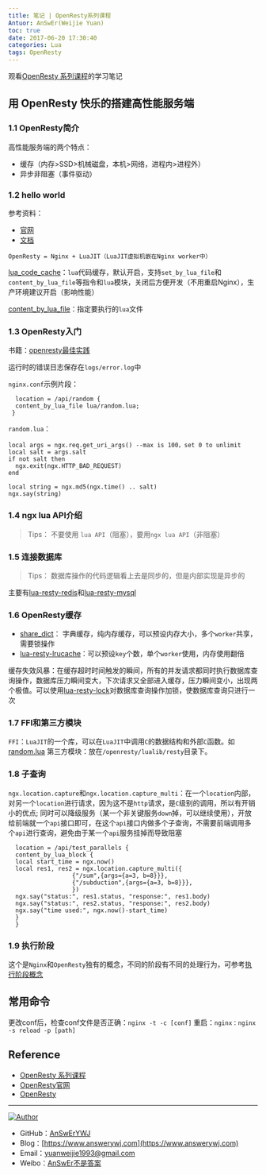 ```yaml
---
title: 笔记 | OpenResty系列课程
Antuor: AnSwEr(Weijie Yuan)
toc: true
date: 2017-06-20 17:30:40
categories: Lua
tags: OpenResty
---
```


观看[OpenResty 系列课程](http://www.stuq.org/course/1015/study)的学习笔记
<!--more-->

## 用 OpenResty 快乐的搭建高性能服务端

### 1.1 OpenResty简介
高性能服务端的两个特点：
- 缓存（内存>SSD>机械磁盘，本机>网络，进程内>进程外）
- 异步非阻塞（事件驱动）

### 1.2 hello world
参考资料：
- [官网](http://openresty.org/en/)
- [文档](https://github.com/openresty/lua-nginx-module/blob/master/README.markdown)

`OpenResty = Nginx + LuaJIT（LuaJIT虚拟机嵌在Nginx worker中）`


[lua_code_cache](https://github.com/openresty/lua-nginx-module#lua_code_cache)：`lua`代码缓存，默认开启，支持`set_by_lua_file`和`content_by_lua_file`等指令和`lua`模块，关闭后方便开发（不用重启Nginx），生产环境建议开启（影响性能）

[content_by_lua_file](https://github.com/openresty/lua-nginx-module#content_by_lua_file)：指定要执行的`lua`文件

### 1.3 OpenResty入门
书籍：[openresty最佳实践](https://moonbingbing.gitbooks.io/openresty-best-practices/content/index.html)

运行时的错误日志保存在`logs/error.log`中

`nginx.conf`示例片段：
```
  location = /api/random {
  content_by_lua_file lua/random.lua;
 }
```
`random.lua`：
```
local args = ngx.req.get_uri_args() --max is 100，set 0 to unlimit
local salt = args.salt
if not salt then
  ngx.exit(ngx.HTTP_BAD_REQUEST)
end

local string = ngx.md5(ngx.time() .. salt)
ngx.say(string)
```

### 1.4 ngx lua API介绍
> Tips： 不要使用 `lua API`（阻塞），要用`ngx lua API`（非阻塞）


### 1.5 连接数据库
> Tips： 数据库操作的代码逻辑看上去是同步的，但是内部实现是异步的

主要有[lua-resty-redis](https://github.com/openresty/lua-resty-redis)和[lua-resty-mysql](https://github.com/openresty/lua-resty-mysql)

### 1.6 OpenResty缓存
- [share_dict](https://github.com/openresty/lua-nginx-module#ngxshareddict)： 字典缓存，纯内存缓存，可以预设内存大小，多个`worker`共享，需要锁操作
- [lua-resty-lrucache](https://github.com/openresty/lua-resty-lrucache)：可以预设`key`个数，单个`worker`使用，内存使用翻倍  

缓存失效风暴：在缓存超时时间触发的瞬间，所有的并发请求都同时执行数据库查询操作，数据库压力瞬间变大，下次请求又全部进入缓存，压力瞬间变小，出现两个极值。可以使用[lua-resty-lock](https://github.com/openresty/lua-resty-lock)对数据库查询操作加锁，使数据库查询只进行一次

### 1.7 FFI和第三方模块
`FFI`：`LuaJIT`的一个库，可以在`LuaJIT`中调用`C`的数据结构和外部`C`函数。如[random.lua](https://github.com/openresty/lua-resty-string/blob/master/lib/resty/random.lua)
第三方模块：放在`/openresty/lualib/resty`目录下。

### 1.8 子查询
`ngx.location.capture`和`ngx.location.capture_multi`：在一个`location`内部，对另一个`location`进行请求，因为这不是`http`请求，是`C`级别的调用，所以有开销小的优点; 同时可以降级服务（某一个非关键服务`down`掉，可以继续使用），开放给前端就一个`api`接口即可，在这个`api`接口内做多个子查询，不需要前端调用多个`api`进行查询，避免由于某一个`api`服务挂掉而导致阻塞
```
  location = /api/test_parallels {
  content_by_lua_block {
  local start_time = ngx.now()
  local res1, res2 = ngx.location.capture_multi({
				  {"/sum",{args={a=3, b=8}}},
				  {"/subduction",{args={a=3, b=8}}},
				  })
  ngx.say("status:", res1.status, "response:", res1.body)
  ngx.say("status:", res2.status, "response:", res2.body)
  ngx.say("time used:", ngx.now()-start_time)
  }
  }
```

### 1.9 执行阶段
这个是`Nginx`和`OpenResty`独有的概念，不同的阶段有不同的处理行为，可参考[执行阶段概念](https://moonbingbing.gitbooks.io/openresty-best-practices/content/ngx_lua/phase.html)

## 常用命令
更改conf后，检查conf文件是否正确：`nginx -t -c [conf]`
重启：`nginx：nginx -s reload -p [path]`

## Reference
- [OpenResty 系列课程](http://www.stuq.org/course/1015/study)
- [OpenResty官网](http://openresty.org/en/)
- [OpenResty](https://github.com/openresty)

-----

<a href="#"><img src="https://img.shields.io/badge/Author-AnSwErYWJ-blue" alt="Author"></a>
- GitHub：[AnSwErYWJ](https://github.com/AnSwErYWJ)
- Blog：[https://www.answerywj.com](https://www.answerywj.com) 
- Email：[yuanweijie1993@gmail.com](https://mail.google.com)
- Weibo：[AnSwEr不是答案](https://weibo.com/1783591593)